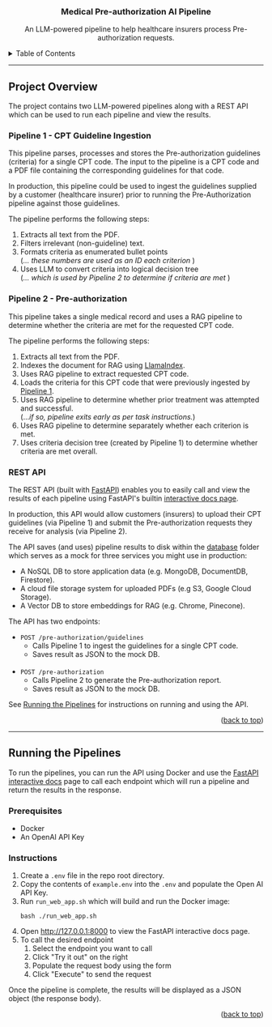 <!-- Improved compatibility of back to top link: See: https://github.com/othneildrew/Best-README-Template/pull/73 -->
<a name="readme-top"></a>
<!--
*** Thanks for checking out the Best-README-Template. If you have a suggestion
*** that would make this better, please fork the repo and create a pull request
*** or simply open an issue with the tag "enhancement".
*** Don't forget to give the project a star!
*** Thanks again! Now go create something AMAZING! :D
-->






<!-- PROJECT LOGO -->
<br />
<div align="center">
  <h3 align="center">Medical Pre-authorization AI Pipeline</h3>

  <p align="center">
    An LLM-powered pipeline to help healthcare insurers process Pre-authorization requests.
  </p>
</div>



<!-- TABLE OF CONTENTS -->
<details>
  <summary>Table of Contents</summary>
  <ol>
    <li>
      <a href="#project-overview">Project Overview</a>
      <ul>
        <li><a href="##pipeline-1---cpt-guideline-ingestion">Pipeline 1 - Guideline Ingestion</a></li>
        <li><a href="#pipeline-2---pre-authorization">Pipeline 2 - Pre-authorization</a></li>
        <li><a href="#rest-api">REST API</a></li>
      </ul>
    </li>
    <li>
      <a href="#running-the-pipelines">Running the Pipelines</a>
      <ul>
        <li><a href="#prerequisites">Prerequisites</a></li>
        <li><a href="#installation">Installation</a></li>
      </ul>
    </li>
  </ol>
</details>

---
## Project Overview

The project contains two LLM-powered pipelines along with a REST API which can be used to run each pipeline and view the results.

### Pipeline 1 - CPT Guideline Ingestion

This pipeline parses, processes and stores the Pre-authorization guidelines (criteria) for a single CPT code.
The input to the pipeline is a CPT code and a PDF file containing the corresponding guidelines for that code.

In production, this pipeline could be used to ingest the guidelines supplied by a customer (healthcare insurer) prior to running
the Pre-Authorization pipeline against those guidelines.

The pipeline performs the following steps:
1. Extracts all text from the PDF.
2. Filters irrelevant (non-guideline) text.
3. Formats criteria as enumerated bullet points <br> (_... these numbers are used as an ID each criterion_ )
4. Uses LLM to convert criteria into logical decision tree <br> (_... which is used by Pipeline 2 to determine if criteria are met_ )

### Pipeline 2 - Pre-authorization

This pipeline takes a single medical record and uses a RAG pipeline to determine whether the criteria are met for the
requested CPT code.

The pipeline performs the following steps:
1. Extracts all text from the PDF.
2. Indexes the document for RAG using [LlamaIndex](https://www.llamaindex.ai/).
3. Uses RAG pipeline to extract requested CPT code.
4. Loads the criteria for this CPT code that were previously ingested by [Pipeline 1](#pipeline-1---cpt-guideline-ingestion).
5. Uses RAG pipeline to determine whether prior treatment was attempted and successful. <br> (..._if so, pipeline exits early as per task instructions._)
6. Uses RAG pipeline to determine separately whether each criterion is met.
7. Uses criteria decision tree (created by Pipeline 1) to determine whether criteria are met overall. 

### REST API

The REST API (built with [FastAPI](https://fastapi.tiangolo.com/)) enables you to easily call and view the results
of each pipeline using FastAPI's builtin [interactive docs page](https://fastapi.tiangolo.com/#interactive-api-docs).

In production, this API would allow customers (insurers) to upload their CPT guidelines (via Pipeline 1) and submit
the Pre-authorization requests they receive for analysis (via Pipeline 2).

The API saves (and uses) pipeline results to disk within the [database](/database) folder which serves as a mock for three services you might use in production:
- A NoSQL DB to store application data (e.g. MongoDB, DocumentDB, Firestore).
- A cloud file storage system for uploaded PDFs (e.g S3, Google Cloud Storage).
- A Vector DB to store embeddings for RAG (e.g. Chrome, Pinecone).


The API has two endpoints:

- `POST /pre-authorization/guidelines`
  - Calls Pipeline 1 to ingest the guidelines for a single CPT code.
  - Saves result as JSON to the mock DB.
<br><br>
- `POST /pre-authorization` 
  - Calls Pipeline 2 to generate the Pre-authorization report. 
  - Saves result as JSON to the mock DB.

See [Running the Pipelines](#running-the-pipelines) for instructions on running and using the API.





<p align="right">(<a href="#readme-top">back to top</a>)</p>


---
## Running the Pipelines

To run the pipelines, you can run the API using Docker and use the [FastAPI interactive docs](https://fastapi.tiangolo.com/#interactive-api-docs)
page to call each endpoint which will run a pipeline and return the results in the response.

### Prerequisites

* Docker
* An OpenAI API Key


### Instructions

1. Create a `.env` file in the repo root directory.
2. Copy the contents of `example.env` into the `.env` and populate the Open AI API Key.
3. Run `run_web_app.sh` which will build and run the Docker image:
    ```shell
    bash ./run_web_app.sh
    ```
4. Open http://127.0.0.1:8000 to view the FastAPI interactive docs page.
5. To call the desired endpoint
   1. Select the endpoint you want to call
   2. Click "Try it out" on the right
   3. Populate the request body using the form
   4. Click "Execute" to send the request

Once the pipeline is complete, the results will be displayed as a JSON object (the response body).


<p align="right">(<a href="#readme-top">back to top</a>)</p>
